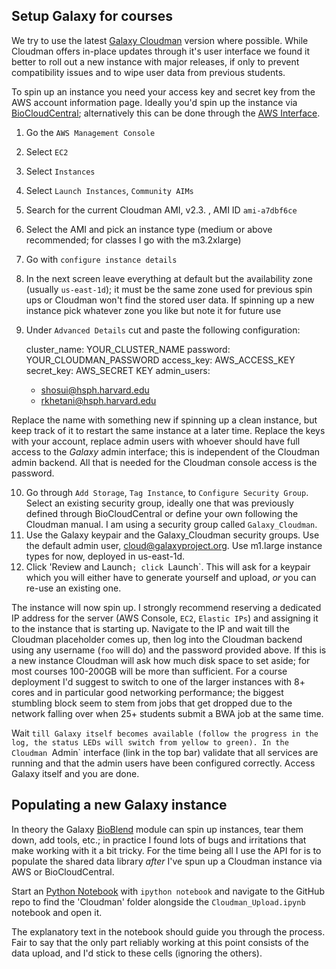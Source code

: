 ## Setup Galaxy for courses

We try to use the latest [Galaxy Cloudman](https://wiki.galaxyproject.org/CloudMan) version where possible. While Cloudman offers in-place updates through it's user interface we found it better to roll out a new instance with major releases, if only to prevent compatibility issues and to wipe user data from previous students.

To spin up an instance you need your access key and secret key from the AWS account information page. Ideally you'd spin up the instance via [BioCloudCentral](https://biocloudcentral.herokuapp.com/launch); alternatively this can be done through the [AWS Interface](https://aws.amazon.com/).

1. Go the `AWS Management Console`
2. Select `EC2`
3. Select `Instances`
4. Select `Launch Instances`, `Community AIMs`
5. Search for the current Cloudman AMI, v2.3. , AMI ID `ami-a7dbf6ce`
6. Select the AMI and pick an instance type (medium or above recommended; for classes I go with the m3.2xlarge)
7. Go with `configure instance details`
8. In the next screen leave everything at default but the availability zone (usually `us-east-1d`); it must be the same zone used for previous spin ups or Cloudman won't find the stored user data. If spinning up a new instance pick whatever zone you like but note it for future use
9. Under `Advanced Details` cut and paste the following configuration:

    cluster_name: YOUR_CLUSTER_NAME
    password: YOUR_CLOUDMAN_PASSWORD
    access_key: AWS_ACCESS_KEY
    secret_key: AWS_SECRET KEY
    admin_users:
     - shosui@hsph.harvard.edu
     - rkhetani@hsph.harvard.edu

Replace the name with something new if spinning up a clean instance, but keep track of it to restart the same instance at a later time. Replace the keys with your account, replace admin users with whoever should have full access to the _Galaxy_ admin interface; this is independent of the Cloudman admin backend. All that is needed for the Cloudman console access is the password. 

10. Go through `Add Storage`, `Tag Instance`, to `Configure Security Group`. Select an existing security group, ideally one that was previously defined through BioCloudCentral or define your own following the Cloudman manual. I am using a security group called `Galaxy_Cloudman`. 
11. Use the Galaxy keypair and the Galaxy_Cloudman security groups. Use the default admin user, cloud@galaxyproject.org. Use m1.large instance types for now, deployed in us-east-1d.
12. Click 'Review and Launch`; click `Launch`. This will ask for a keypair which you will either have to generate yourself and upload, _or_ you can re-use an existing one. 

The instance will now spin up. I strongly recommend reserving a dedicated IP address for the server (AWS Console, `EC2`, `Elastic IPs`) and assigning it to the instance that is starting up. Navigate to the IP and wait till the Cloudman placeholder comes up, then log into the Cloudman backend using any username (`foo` will do) and the password provided above. If this is a new instance Cloudman will ask how much disk space to set aside; for most courses 100-200GB will be more than sufficient. For a course deployment I'd suggest to switch to one of the larger instances with 8+ cores and in particular good networking performance; the biggest stumbling block seem to stem from jobs that get dropped due to the network falling over when 25+ students submit a BWA job at the same time.

Wait `till Galaxy itself becomes available (follow the progress in the log, the status LEDs will switch from yellow to green). In the Cloudman `Admin` interface (link in the top bar) validate that all services are running and that the admin users have been configured correctly. Access Galaxy itself and you are done.

## Populating a new Galaxy instance

In theory the Galaxy [BioBlend]() module can spin up instances, tear them down, add tools, etc.; in practice I found lots of bugs and irritations that make working with it a bit tricky. For the time being all I use the API for is to populate the shared data library _after_ I've spun up a Cloudman instance via AWS or BioCloudCentral.

Start an [Python Notebook](http://ipython.org/ipython-doc/dev/notebook/notebook.html#starting-the-notebook-server) with `ipython notebook` and navigate to the GitHub repo to find the 'Cloudman' folder alongside the `Cloudman_Upload.ipynb` notebook and open it. 

The explanatory text in the notebook should guide you through the process. Fair to say that the only part reliably working at this point consists of the data upload, and I'd stick to these cells (ignoring the others).


